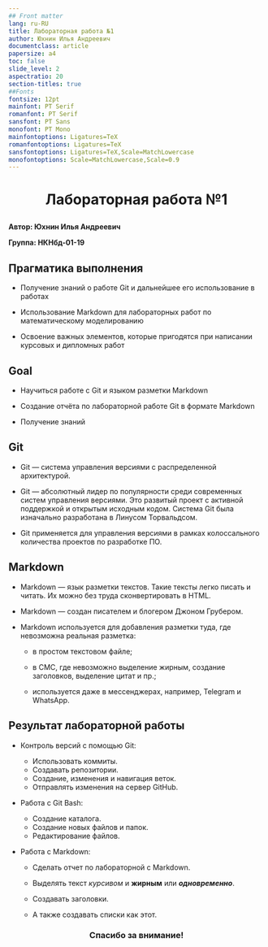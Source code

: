 ```yaml
---
## Front matter
lang: ru-RU
title: Лабораторная работа №1
author: Юхнин Илья Андреевич
documentclass: article
papersize: a4
toc: false
slide_level: 2
aspectratio: 20
section-titles: true
##Fonts
fontsize: 12pt
mainfont: PT Serif
romanfont: PT Serif
sansfont: PT Sans
monofont: PT Mono
mainfontoptions: Ligatures=TeX
romanfontoptions: Ligatures=TeX
sansfontoptions: Ligatures=TeX,Scale=MatchLowercase
monofontoptions: Scale=MatchLowercase,Scale=0.9
---
```








# <p style="text-align: center;">Лабораторная работа №1</p>



**Автор: Юхнин Илья Андреевич**

**Группа: НКНбд-01-19**

<div style="page-break-after: always;">

## Прагматика выполнения



- Получение знаний о работе Git и дальнейшее его использование в работах

- Использование Markdown для лабораторных работ по математическому моделированию

- Освоение важных элементов, которые пригодятся при написании курсовых и дипломных работ</div>

  <div style="page-break-after: always;">

## Goal



- Научиться работе с Git и языком разметки Markdown

- Создание отчёта по лабораторной работе Git в формате Markdown

- Получение знаний</div>

  <div style="page-break-after: always;">

## Git



- Git — система управления версиями с распределенной архитектурой.

- Git — абсолютный лидер по популярности среди современных систем управления версиями. Это развитый проект с активной поддержкой и открытым исходным кодом. Система Git была изначально разработана в Линусом Торвальдсом.

- Git применяется для управления версиями в рамках колоссального количества проектов по разработке ПО.</div>

  <div style="page-break-after: always;">

## Markdown



- Markdown — язык разметки текстов. Такие тексты легко писать и читать. Их можно без труда сконвертировать в HTML.

- Markdown — создан писателем и блогером Джоном Грубером.

- Markdown используется для добавления разметки туда, где невозможна реальная разметка:
  - в простом текстовом файле;
  
  - в СМС, где невозможно выделение жирным, создание заголовков, выделение цитат и пр.;
  
  - используется даже в мессенджерах, например, Telegram и WhatsApp.</div>
  
    <div style="page-break-after: always;">

## Результат лабораторной работы



- Контроль версий с помощью Git:
  - Использовать коммиты.
  - Создавать репозитории.
  - Создание, изменения и навигация веток.
  - Отправлять изменения на сервер GitHub.

- Работа с Git Bash:
  - Создание каталога.
  - Создание новых файлов и папок.
  - Редактирование файлов.

- Работа с Markdown:
  - Сделать отчет по лабораторной с Markdown.
  
  - Выделять текст *курсивом* и **жирным** или ***одновременно***.
  
  - Создавать заголовки.
  
  - А также создавать списки как этот.</div>
  
    <div style="page-break-after: always;">
    
    
    
    
    
    
  
    ### <p style="text-align: center;">Спасибо за внимание!</p></div>
